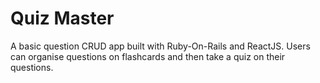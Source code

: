 # Quiz Master

A basic question CRUD app built with Ruby-On-Rails and ReactJS. Users can organise questions on flashcards and then take a quiz on their questions.
